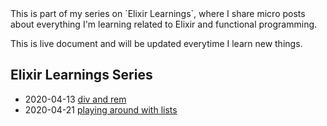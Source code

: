 <div class="series">
This is part of my series on `Elixir Learnings`, where I share micro posts about everything I'm learning related to Elixir and functional programming.

This is live document and will be updated everytime I learn new things.

## Elixir Learnings Series

- <time class="date">2020-04-13</time> <span>[div and rem](/series/elixir-learnings/div-and-rem)</span>
- <time class="date">2020-04-21</time> <span>[playing around with lists](/series/elixir-learnings/playing-around-with-lists)</span>

</div>
